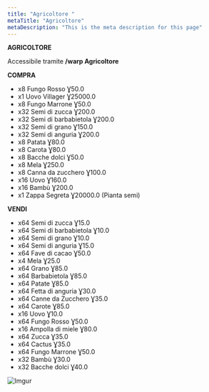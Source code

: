 ```yaml
---
title: "Agricoltore "
metaTitle: "Agricoltore"
metaDescription: "This is the meta description for this page"
---
```

**AGRICOLTORE**

Accessibile tramite **/warp Agricoltore**

**COMPRA**
- x8 Fungo Rosso Ɣ50.0
- x1 Uovo Villager Ɣ25000.0
- x8 Fungo Marrone Ɣ50.0
- x32 Semi di zucca Ɣ200.0
- x32 Semi di barbabietola Ɣ200.0
- x32 Semi di grano Ɣ150.0
- x32 Semi di anguria Ɣ200.0
- x8 Patata Ɣ80.0
- x8 Carota Ɣ80.0
- x8 Bacche dolci Ɣ50.0
- x8 Mela Ɣ250.0
- x8 Canna da zucchero Ɣ100.0
- x16 Uovo Ɣ160.0
- x16 Bambù Ɣ200.0
- x1 Zappa Segreta Ɣ20000.0 (Pianta semi)

**VENDI**
- x64 Semi di zucca Ɣ15.0
- x64 Semi di barbabietola Ɣ10.0
- x64 Semi di grano Ɣ10.0
- x64 Semi di anguria Ɣ15.0
- x64 Fave di cacao Ɣ50.0
- x4 Mela Ɣ25.0
- x64 Grano Ɣ85.0
- x64 Barbabietola Ɣ85.0
- x64 Patate Ɣ85.0
- x64 Fetta di anguria Ɣ30.0
- x64 Canne da Zucchero Ɣ35.0
- x64 Carote Ɣ85.0
- x16 Uovo Ɣ10.0
- x64 Fungo Rosso Ɣ50.0
- x16 Ampolla di miele Ɣ80.0
- x64 Zucca Ɣ35.0
- x64 Cactus Ɣ35.0
- x64 Fungo Marrone Ɣ50.0
- x32 Bambù Ɣ30.0
- x32 Bacche dolci Ɣ40.0

![Imgur](https://imgur.com/za1ttkg.png)
